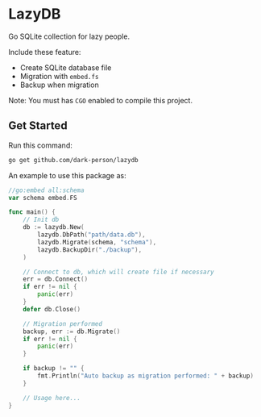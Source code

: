 # LazyDB
Go SQLite collection for lazy people.

Include these feature:
- Create SQLite database file
- Migration with `embed.fs`
- Backup when migration

Note: You must has `CGO` enabled to compile this project.

## Get Started

Run this command:

```bash
go get github.com/dark-person/lazydb
```

An example to use this package as:

```go
//go:embed all:schema
var schema embed.FS

func main() {
    // Init db
    db := lazydb.New(
        lazydb.DbPath("path/data.db"),
	    lazydb.Migrate(schema, "schema"),
	    lazydb.BackupDir("./backup"),
    )

    // Connect to db, which will create file if necessary
	err = db.Connect()
	if err != nil {
		panic(err)
	}
	defer db.Close()

	// Migration performed
	backup, err := db.Migrate()
	if err != nil {
		panic(err)
	}

	if backup != "" {
		fmt.Println("Auto backup as migration performed: " + backup)
	}

    // Usage here...
}
```